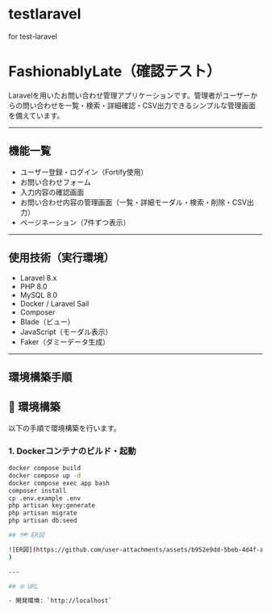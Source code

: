 # testlaravel
for test-laravel
# FashionablyLate（確認テスト）

Laravelを用いたお問い合わせ管理アプリケーションです。管理者がユーザーからの問い合わせを一覧・検索・詳細確認・CSV出力できるシンプルな管理画面を備えています。

---

##  機能一覧
- ユーザー登録・ログイン（Fortify使用）
- お問い合わせフォーム
- 入力内容の確認画面
- お問い合わせ内容の管理画面（一覧・詳細モーダル・検索・削除・CSV出力）
- ページネーション（7件ずつ表示）

---

##  使用技術（実行環境）
- Laravel 8.x
- PHP 8.0
- MySQL 8.0
- Docker / Laravel Sail
- Composer
- Blade（ビュー）
- JavaScript（モーダル表示）
- Faker（ダミーデータ生成）

---

## 環境構築手順

## 🔧 環境構築

以下の手順で環境構築を行います。

### 1. Dockerコンテナのビルド・起動

```bash
docker compose build
docker compose up -d
docker compose exec app bash
composer install
cp .env.example .env
php artisan key:generate
php artisan migrate
php artisan db:seed

## 🗺 ER図

![ER図](https://github.com/user-attachments/assets/b952e9dd-5beb-4d4f-a6f2-b0b3246b4ef3
)

---

## 🌐 URL

- 開発環境: `http://localhost`
